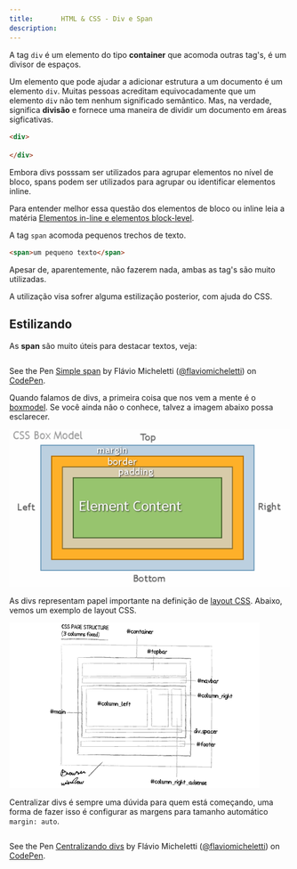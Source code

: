 ```yaml
---
title:       HTML & CSS - Div e Span 
description:
---
```



A tag `div` é um elemento do tipo __container__ que acomoda outras tag's, é um divisor de espaços.

Um elemento que pode ajudar a adicionar estrutura a um documento é um elemento `div`. Muitas pessoas acreditam
equivocadamente que um elemento `div` não tem nenhum significado semântico. Mas, na verdade, significa __divisão__ e
fornece uma maneira de dividir um documento em áreas sigficativas.

```html
<div>

</div>
```

Embora divs posssam ser utilizados para agrupar elementos no nível de bloco, spans podem ser utilizados para agrupar ou
identificar elementos inline.

Para entender melhor essa questão dos elementos de bloco ou inline leia a matéria
[Elementos in-line e elementos block-level](/html-css/elementos-inline-block-level/).

A tag `span` acomoda pequenos trechos de texto.

```html
<span>um pequeno texto</span>
```


Apesar de, aparentemente, não fazerem nada, ambas as tag's são muito utilizadas. 

A utilização visa sofrer alguma estilização posterior, com ajuda do CSS.


Estilizando
---

As __span__ são muito úteis para destacar textos, veja:

<div data-height="116" data-theme-id="2897" data-slug-hash="vELQMK" data-default-tab="null" data-user="flaviomicheletti" class='codepen'><pre><code></code></pre>
<p>See the Pen <a href='http://codepen.io/flaviomicheletti/pen/vELQMK/'>Simple span</a> by Flávio Micheletti (<a href='http://codepen.io/flaviomicheletti'>@flaviomicheletti</a>) on <a href='http://codepen.io'>CodePen</a>.</p>
</div><script async src="//assets.codepen.io/assets/embed/ei.js"></script>

Quando falamos de divs, a primeira coisa que nos vem a mente é o [boxmodel](). Se você ainda não o conhece, talvez a
imagem abaixo possa esclarecer.

![box model css](box-model.png "box model css")

As divs representam papel importante na definição de [layout CSS](). Abaixo, vemos um exemplo de layout CSS.

![layout CSS](divs-layout-diagrama.gif "layout CSS")


Centralizar divs é sempre uma dúvida para quem está começando, uma forma de fazer isso é configurar as margens para 
tamanho automático `margin: auto`.

<div data-height="225" data-theme-id="2897" data-slug-hash="ByjGGR" data-default-tab="null" data-user="flaviomicheletti" class='codepen'><pre><code></code></pre>
<p>See the Pen <a href='http://codepen.io/flaviomicheletti/pen/ByjGGR/'>Centralizando divs</a> by Flávio Micheletti (<a href='http://codepen.io/flaviomicheletti'>@flaviomicheletti</a>) on <a href='http://codepen.io'>CodePen</a>.</p>
</div><script async src="//assets.codepen.io/assets/embed/ei.js"></script>

